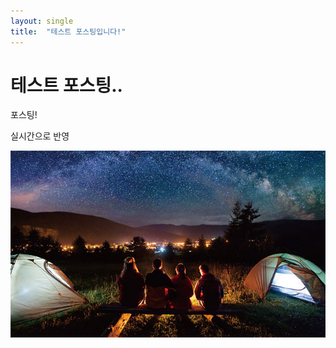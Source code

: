 ```yaml
---
layout: single
title:  "테스트 포스팅입니다!"
---
```


# 테스트 포스팅..
포스팅!

실시간으로 반영

![auto](../images/2022-04-06-first/auto.jpg)
